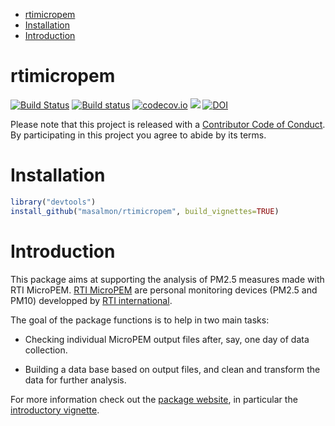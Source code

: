 -   [rtimicropem](#rtimicropem)
-   [Installation](#installation)
-   [Introduction](#introduction)

rtimicropem
===========

[![Build Status](https://travis-ci.org/ropensci/rtimicropem.svg?branch=master)](https://travis-ci.org/ropensci/rtimicropem) [![Build status](https://ci.appveyor.com/api/projects/status/m77xbrmdktarl1e6?svg=true)](https://ci.appveyor.com/project/ropensci/rtimicropem) [![codecov.io](https://codecov.io/github/ropensci/rtimicropem/coverage.svg?branch=master)](https://codecov.io/github/ropensci/rtimicropem?branch=master) [![](http://badges.ropensci.org/126_status.svg)](https://github.com/ropensci/onboarding/issues/126) [![DOI](https://zenodo.org/badge/DOI/10.5281/zenodo.831438.svg)](https://doi.org/10.5281/zenodo.831438)

Please note that this project is released with a [Contributor Code of Conduct](https://github.com/masalmon/rtimicropem/blob/master/CONDUCT.md). By participating in this project you agree to abide by its terms.

Installation
============

``` r
library("devtools")
install_github("masalmon/rtimicropem", build_vignettes=TRUE)
```

Introduction
============

This package aims at supporting the analysis of PM2.5 measures made with RTI MicroPEM. [RTI MicroPEM](https://www.rti.org/sites/default/files/brochures/rti_micropem.pdf) are personal monitoring devices (PM2.5 and PM10) developped by [RTI international](https://www.rti.org/).

The goal of the package functions is to help in two main tasks:

-   Checking individual MicroPEM output files after, say, one day of data collection.

-   Building a data base based on output files, and clean and transform the data for further analysis.

For more information check out the [package website](http://www.masalmon.eu/rtimicropem), in particular the [introductory vignette](http://www.masalmon.eu/rtimicropem/articles/vignette_ammon.html).
